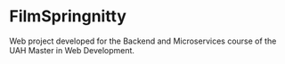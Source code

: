 # FilmSpringnitty
Web project developed for the Backend and Microservices course of the UAH Master in Web Development.
